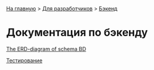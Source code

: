 [На главную](../README.md) > [Для разработчиков](../README/for-developers.md) > [Бэкенд](./README.md)

# Документация по бэкенду

[The ERD-diagram of schema BD](./README/schemabd.md)

[Тестирование](./README/testing.md)
